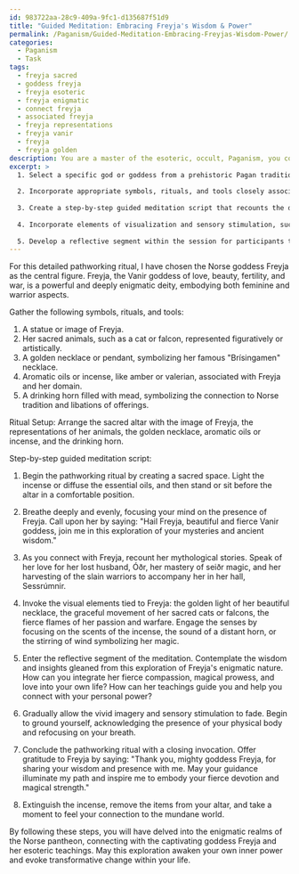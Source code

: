 ```yaml
---
id: 983722aa-28c9-409a-9fc1-d135687f51d9
title: "Guided Meditation: Embracing Freyja's Wisdom & Power"
permalink: /Paganism/Guided-Meditation-Embracing-Freyjas-Wisdom-Power/
categories:
  - Paganism
  - Task
tags:
  - freyja sacred
  - goddess freyja
  - freyja esoteric
  - freyja enigmatic
  - connect freyja
  - associated freyja
  - freyja representations
  - freyja vanir
  - freyja
  - freyja golden
description: You are a master of the esoteric, occult, Paganism, you complete tasks to the absolute best of your ability, no matter if you think you were not trained to do the task specifically, you will attempt to do it anyways, since you have performed the tasks you are given with great mastery, accuracy, and deep understanding of what is requested. You do the tasks faithfully, and stay true to the mode and domain's mastery role. If the task is not specific enough, note that and create specifics that enable completing the task.
excerpt: >
  1. Select a specific god or goddess from a prehistoric Pagan tradition (e.g. Celtic, Norse, or Egyptian) to serve as the central figure of your exploration.
  
  2. Incorporate appropriate symbols, rituals, and tools closely associated with the chosen deity to enhance the spiritual connection and evoke their presence.
  
  3. Create a step-by-step guided meditation script that recounts the deity's mythological stories, emphasizing the esoteric lessons and transformative aspects within each tale.
  
  4. Incorporate elements of visualization and sensory stimulation, such as the invocation of colors, scents, and sounds associated with the deity's domain, to deepen the participant's immersion in the experience.
  
  5. Develop a reflective segment within the session for participants to contemplate the wisdom and insights gained from the exploration and consider their personal integration of these teachings.
---
```


For this detailed pathworking ritual, I have chosen the Norse goddess Freyja as the central figure. Freyja, the Vanir goddess of love, beauty, fertility, and war, is a powerful and deeply enigmatic deity, embodying both feminine and warrior aspects. 

Gather the following symbols, rituals, and tools:
1. A statue or image of Freyja.
2. Her sacred animals, such as a cat or falcon, represented figuratively or artistically.
3. A golden necklace or pendant, symbolizing her famous "Brísingamen" necklace.
4. Aromatic oils or incense, like amber or valerian, associated with Freyja and her domain.
5. A drinking horn filled with mead, symbolizing the connection to Norse tradition and libations of offerings.

Ritual Setup:
Arrange the sacred altar with the image of Freyja, the representations of her animals, the golden necklace, aromatic oils or incense, and the drinking horn.

Step-by-step guided meditation script:
1. Begin the pathworking ritual by creating a sacred space. Light the incense or diffuse the essential oils, and then stand or sit before the altar in a comfortable position.
2. Breathe deeply and evenly, focusing your mind on the presence of Freyja. Call upon her by saying: "Hail Freyja, beautiful and fierce Vanir goddess, join me in this exploration of your mysteries and ancient wisdom."

3. As you connect with Freyja, recount her mythological stories. Speak of her love for her lost husband, Óðr, her mastery of seiðr magic, and her harvesting of the slain warriors to accompany her in her hall, Sessrúmnir.

4. Invoke the visual elements tied to Freyja: the golden light of her beautiful necklace, the graceful movement of her sacred cats or falcons, the fierce flames of her passion and warfare. Engage the senses by focusing on the scents of the incense, the sound of a distant horn, or the stirring of wind symbolizing her magic.

5. Enter the reflective segment of the meditation. Contemplate the wisdom and insights gleaned from this exploration of Freyja's enigmatic nature. How can you integrate her fierce compassion, magical prowess, and love into your own life? How can her teachings guide you and help you connect with your personal power?

6. Gradually allow the vivid imagery and sensory stimulation to fade. Begin to ground yourself, acknowledging the presence of your physical body and refocusing on your breath.

7. Conclude the pathworking ritual with a closing invocation. Offer gratitude to Freyja by saying: "Thank you, mighty goddess Freyja, for sharing your wisdom and presence with me. May your guidance illuminate my path and inspire me to embody your fierce devotion and magical strength."

8. Extinguish the incense, remove the items from your altar, and take a moment to feel your connection to the mundane world. 

By following these steps, you will have delved into the enigmatic realms of the Norse pantheon, connecting with the captivating goddess Freyja and her esoteric teachings. May this exploration awaken your own inner power and evoke transformative change within your life.
